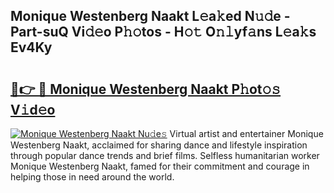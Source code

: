 ## Monique Westenberg Naakt L𝚎a𝚔ed N𝚞𝚍e - Part-suQ Vi𝚍𝚎o P𝚑𝚘tos - H𝚘𝚝 O𝚗𝚕yf𝚊ns L𝚎a𝚔s Ev4Ky

# <h2><a href="http://kf13rqw.oniu.top/?m=Monique+Westenberg+Naakt">🔗👉 🔴 Monique Westenberg Naakt P𝚑ot𝚘𝚜 V𝚒d𝚎o</a></h2>

[![Monique Westenberg Naakt Nu𝚍e𝚜](https://i.imgur.com/0qMVB7G.gif)](http://kf13rqw.oniu.top/?m=Monique+Westenberg+Naakt)
Virtual artist and entertainer Monique Westenberg Naakt, acclaimed for sharing dance and lifestyle inspiration through popular dance trends and brief films. Selfless humanitarian worker Monique Westenberg Naakt, famed for their commitment and courage in helping those in need around the world.  
